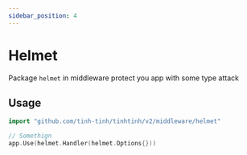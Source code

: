 ```yaml
---
sidebar_position: 4
---
```


# Helmet

Package `helmet` in middleware protect you app with some type attack

## Usage

```go
import "github.com/tinh-tinh/tinhtinh/v2/middleware/helmet"

// Somethign
app.Use(helmet.Handler(helmet.Options{}))
```

